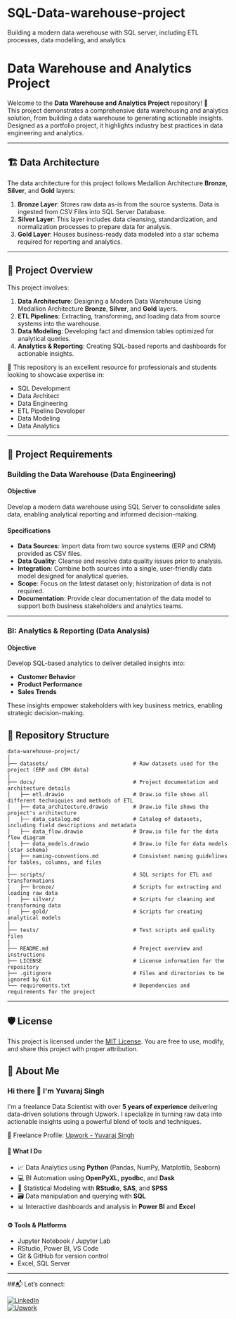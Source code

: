 # SQL-Data-warehouse-project
Building a modern data werehouse with SQL server, including ETL processes, data modelling, and analytics

# Data Warehouse and Analytics Project

Welcome to the **Data Warehouse and Analytics Project** repository! 🚀  
This project demonstrates a comprehensive data warehousing and analytics solution, 
from building a data warehouse to generating actionable insights. Designed as a portfolio project, it highlights industry best practices in data engineering and analytics.

---
## 🏗️ Data Architecture

The data architecture for this project follows Medallion Architecture **Bronze**, **Silver**, and **Gold** layers:


1. **Bronze Layer**: Stores raw data as-is from the source systems. Data is ingested from CSV Files into SQL Server Database.
2. **Silver Layer**: This layer includes data cleansing, standardization, and normalization processes to prepare data for analysis.
3. **Gold Layer**: Houses business-ready data modeled into a star schema required for reporting and analytics.

---
## 📖 Project Overview

This project involves:

1. **Data Architecture**: Designing a Modern Data Warehouse Using Medallion Architecture **Bronze**, **Silver**, and **Gold** layers.
2. **ETL Pipelines**: Extracting, transforming, and loading data from source systems into the warehouse.
3. **Data Modeling**: Developing fact and dimension tables optimized for analytical queries.
4. **Analytics & Reporting**: Creating SQL-based reports and dashboards for actionable insights.

🎯 This repository is an excellent resource for professionals and students looking to showcase expertise in:
- SQL Development
- Data Architect
- Data Engineering  
- ETL Pipeline Developer  
- Data Modeling  
- Data Analytics  

---

## 🚀 Project Requirements

### Building the Data Warehouse (Data Engineering)

#### Objective
Develop a modern data warehouse using SQL Server to consolidate sales data, enabling analytical reporting and informed decision-making.

#### Specifications
- **Data Sources**: Import data from two source systems (ERP and CRM) provided as CSV files.
- **Data Quality**: Cleanse and resolve data quality issues prior to analysis.
- **Integration**: Combine both sources into a single, user-friendly data model designed for analytical queries.
- **Scope**: Focus on the latest dataset only; historization of data is not required.
- **Documentation**: Provide clear documentation of the data model to support both business stakeholders and analytics teams.

---

### BI: Analytics & Reporting (Data Analysis)

#### Objective
Develop SQL-based analytics to deliver detailed insights into:
- **Customer Behavior**
- **Product Performance**
- **Sales Trends**

These insights empower stakeholders with key business metrics, enabling strategic decision-making.  


## 📂 Repository Structure
```
data-warehouse-project/
│
├── datasets/                           # Raw datasets used for the project (ERP and CRM data)
│
├── docs/                               # Project documentation and architecture details
│   ├── etl.drawio                      # Draw.io file shows all different techniquies and methods of ETL
│   ├── data_architecture.drawio        # Draw.io file shows the project's architecture
│   ├── data_catalog.md                 # Catalog of datasets, including field descriptions and metadata
│   ├── data_flow.drawio                # Draw.io file for the data flow diagram
│   ├── data_models.drawio              # Draw.io file for data models (star schema)
│   ├── naming-conventions.md           # Consistent naming guidelines for tables, columns, and files
│
├── scripts/                            # SQL scripts for ETL and transformations
│   ├── bronze/                         # Scripts for extracting and loading raw data
│   ├── silver/                         # Scripts for cleaning and transforming data
│   ├── gold/                           # Scripts for creating analytical models
│
├── tests/                              # Test scripts and quality files
│
├── README.md                           # Project overview and instructions
├── LICENSE                             # License information for the repository
├── .gitignore                          # Files and directories to be ignored by Git
└── requirements.txt                    # Dependencies and requirements for the project
```
---


## 🛡️ License

This project is licensed under the [MIT License](LICENSE). You are free to use, modify, and share this project with proper attribution.

## 🌟 About Me

### Hi there 👋 I'm Yuvaraj Singh

I'm a freelance Data Scientist with over **5 years of experience** delivering data-driven solutions through Upwork. I specialize in turning raw data into actionable insights using a powerful blend of tools and techniques.

💼 Freelance Profile: [Upwork - Yuvaraj Singh](https://www.upwork.com/freelancers/~017d638f11f360bc8e?mp_source=share)

#### 🧠 What I Do

- 📈 Data Analytics using **Python** (Pandas, NumPy, Matplotlib, Seaborn)
- 💻 BI Automation using **OpenPyXL**, **pyodbc**, and **Dask**
- 🧪 Statistical Modeling with **RStudio**, **SAS**, and **SPSS**
- 🗃️ Data manipulation and querying with **SQL**
- 📊 Interactive dashboards and analysis in **Power BI** and **Excel**

#### ⚙️ Tools & Platforms

- Jupyter Notebook / Jupyter Lab  
- RStudio, Power BI, VS Code  
- Git & GitHub for version control  
- Excel, SQL Server

---

##📬 Let’s connect:

[![LinkedIn](https://img.shields.io/badge/LinkedIn-0077B5?style=flat-square&logo=linkedin&logoColor=white)](https://www.linkedin.com/in/yuvaraj-singh-774226350/)  
[![Upwork](https://img.shields.io/badge/Upwork-6fda44?style=flat-square&logo=upwork&logoColor=white)](https://www.upwork.com/freelancers/~017d638f11f360bc8e?mp_source=share)
